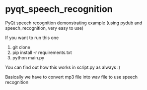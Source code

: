 # pyqt_speech_recognition
PyQt speech recognition demonstrating example (using pydub and speech_recognition, very easy to use)

If you want to run this one

1. git clone
2. pip install -r requirements.txt
3. python main.py

You can find out how this works in script.py as always :)

Basically we have to convert mp3 file into wav file to use speech recognition
